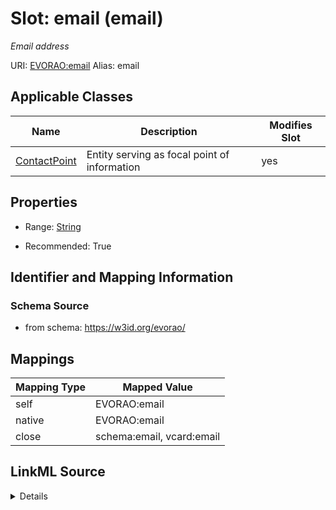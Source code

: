 

# Slot: email (email) 


_Email address_





URI: [EVORAO:email](https://w3id.org/evorao/email)
Alias: email

<!-- no inheritance hierarchy -->





## Applicable Classes

| Name | Description | Modifies Slot |
| --- | --- | --- |
| [ContactPoint](ContactPoint.md) | Entity serving as focal point of information |  yes  |







## Properties

* Range: [String](String.md)

* Recommended: True





## Identifier and Mapping Information







### Schema Source


* from schema: https://w3id.org/evorao/




## Mappings

| Mapping Type | Mapped Value |
| ---  | ---  |
| self | EVORAO:email |
| native | EVORAO:email |
| close | schema:email, vcard:email |




## LinkML Source

<details>
```yaml
name: email
description: Email address
title: email
from_schema: https://w3id.org/evorao/
close_mappings:
- schema:email
- vcard:email
rank: 1000
alias: email
domain_of:
- ContactPoint
range: string
required: false
recommended: true
multivalued: false

```
</details>